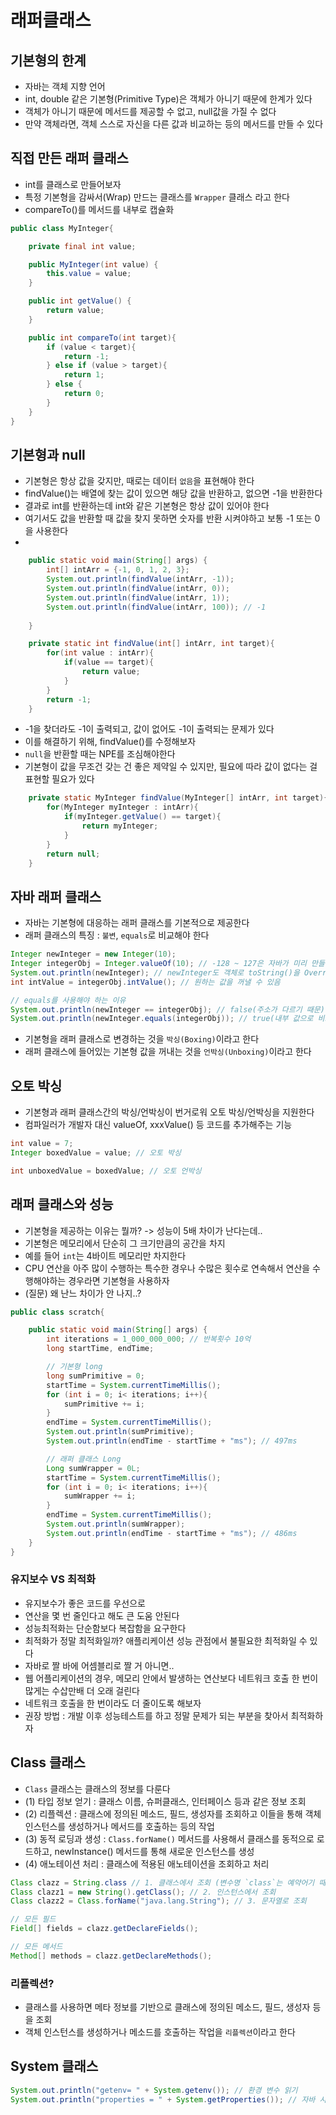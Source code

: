 # 래퍼클래스

## 기본형의 한계
- 자바는 객체 지향 언어
- int, double 같은 기본형(Primitive Type)은 객체가 아니기 때문에 한계가 있다
- 객체가 아니기 때문에 메서드를 제공할 수 없고, null값을 가질 수 없다
- 만약 객체라면, 객체 스스로 자신을 다른 값과 비교하는 등의 메서드를 만들 수 있다


## 직접 만든 래퍼 클래스
- int를 클래스로 만들어보자
- 특정 기본형을 감싸서(Wrap) 만드는 클래스를 `Wrapper` 클래스 라고 한다
- compareTo()를 메서드를 내부로 캡슐화

```java
public class MyInteger{

    private final int value;

    public MyInteger(int value) {
        this.value = value;
    }

    public int getValue() {
        return value;
    }

    public int compareTo(int target){
        if (value < target){
            return -1;
        } else if (value > target){
            return 1;
        } else {
            return 0;
        }
    }
}
```

## 기본형과 null
- 기본형은 항상 값을 갖지만, 때로는 데이터 `없음`을 표현해야 한다
- findValue()는 배열에 찾는 값이 있으면 해당 값을 반환하고, 없으면 -1을 반환한다
- 결과로 int를 반환하는데 int와 같은 기본형은 항상 값이 있어야 한다
- 여기서도 값을 반환할 때 값을 찾지 못하면 숫자를 반환 시켜야하고 보통 -1 또는 0을 사용한다
- 
```java
    public static void main(String[] args) {
        int[] intArr = {-1, 0, 1, 2, 3};
        System.out.println(findValue(intArr, -1));
        System.out.println(findValue(intArr, 0));
        System.out.println(findValue(intArr, 1));
        System.out.println(findValue(intArr, 100)); // -1
        
    }

    private static int findValue(int[] intArr, int target){
        for(int value : intArr){
            if(value == target){
                return value;
            }
        }
        return -1;
    }
```

- -1을 찾더라도 -1이 출력되고, 값이 없어도 -1이 출력되는 문제가 있다
- 이를 해결하기 위해, findValue()를 수정해보자
- `null`을 반환할 때는 NPE를 조심해야한다
- 기본형이 값을 무조건 갖는 건 좋은 제약일 수 있지만, 필요에 따라 값이 없다는 걸 표현할 필요가 있다
```java
    private static MyInteger findValue(MyInteger[] intArr, int target){
        for(MyInteger myInteger : intArr){
            if(myInteger.getValue() == target){
                return myInteger;
            }
        }
        return null;
    }
```

## 자바 래퍼 클래스
- 자바는 기본형에 대응하는 래퍼 클래스를 기본적으로 제공한다
- 래퍼 클래스의 특징 : `불변`, `equals`로 비교해야 한다
```java
Integer newInteger = new Integer(10);
Integer integerObj = Integer.valueOf(10); // -128 ~ 127은 자바가 미리 만들어놓은 걸 재사용하기 때문에 훨씬 효율적(마치 StringPool)
System.out.println(newInteger); // newInteger도 객체로 toString()을 Override하고 있기 때문에 출력됨
int intValue = integerObj.intValue(); // 원하는 값을 꺼낼 수 있음

// equals를 사용해야 하는 이유
System.out.println(newInteger == integerObj); // false(주소가 다르기 때문)
System.out.println(newInteger.equals(integerObj)); // true(내부 값으로 비교함)

```
- 기본형을 래퍼 클래스로 변경하는 것을 `박싱(Boxing)`이라고 한다
- 래퍼 클래스에 들어있는 기본형 값을 꺼내는 것을 `언박싱(Unboxing)`이라고 한다

## 오토 박싱
- 기본형과 래퍼 클래스간의 박싱/언박싱이 번거로워 오토 박싱/언박싱을 지원한다
- 컴파일러가 개발자 대신 valueOf, xxxValue() 등 코드를 추가해주는 기능
```java
int value = 7;
Integer boxedValue = value; // 오토 박싱

int unboxedValue = boxedValue; // 오토 언박싱
```

## 래퍼 클래스와 성능
- 기본형을 제공하는 이유는 뭘까? -> 성능이 5배 차이가 난다는데..
- 기본형은 메모리에서 단순히 그 크기만큼의 공간을 차지
- 예를 들어 `int`는 4바이트 메모리만 차지한다
- CPU 연산을 아주 많이 수행하는 특수한 경우나 수많은 횟수로 연속해서 연산을 수행해야하는 경우라면 기본형을 사용하자
- (질문) 왜 난느 차이가 안 나지..?
```java
public class scratch{

    public static void main(String[] args) {
        int iterations = 1_000_000_000; // 반복횟수 10억
        long startTime, endTime;

        // 기본형 long
        long sumPrimitive = 0;
        startTime = System.currentTimeMillis();
        for (int i = 0; i< iterations; i++){
            sumPrimitive += i;
        }
        endTime = System.currentTimeMillis();
        System.out.println(sumPrimitive);
        System.out.println(endTime - startTime + "ms"); // 497ms

        // 래퍼 클래스 Long
        Long sumWrapper = 0L;
        startTime = System.currentTimeMillis();
        for (int i = 0; i< iterations; i++){
            sumWrapper += i;
        }
        endTime = System.currentTimeMillis();
        System.out.println(sumWrapper);
        System.out.println(endTime - startTime + "ms"); // 486ms
    }
}
```

### 유지보수 VS 최적화
- 유지보수가 좋은 코드를 우선으로
- 연산을 몇 번 줄인다고 해도 큰 도움 안된다
- 성능최적화는 단순함보다 복잡함을 요구한다
- 최적화가 정말 최적화일까? 애플리케이션 성능 관점에서 불필요한 최적화일 수 있다
- 자바로 짤 바에 어셈블리로 짤 거 아니면..
- 웹 어플리케이션의 경우, 메모리 안에서 발생하는 연산보다 네트워크 호출 한 번이 많게는 수삽만배 더 오래 걸린다
- 네트워크 호출을 한 번이라도 더 줄이도록 해보자
- 권장 방법 : 개발 이후 성능테스트를 하고 정말 문제가 되는 부분을 찾아서 최적화하자

## Class 클래스
- `Class` 클래스는 클래스의 정보를 다룬다
- (1) 타입 정보 얻기 : 클래스 이름, 슈퍼클래스, 인터페이스 등과 같은 정보 조회
- (2) 리플렉션 : 클래스에 정의된 메소드, 필드, 생성자를 조회하고 이들을 통해 객체 인스턴스를 생성하거나 메서드를 호출하는 등의 작업
- (3) 동적 로딩과 생성 : `Class.forName()` 메서드를 사용해서 클래스를 동적으로 로드하고, newInstance() 메서드를 통해 새로운 인스턴스를 생성
- (4) 애노테이션 처리 : 클래스에 적용된 애노테이션을 조회하고 처리
```java
Class clazz = String.class // 1. 클래스에서 조회 (변수명 `class`는 예약어기 때문에 할수 없다)
Class clazz1 = new String().getClass(); // 2. 인스턴스에서 조회
Class clazz2 = Class.forName("java.lang.String"); // 3. 문자열로 조회

// 모든 필드 
Field[] fields = clazz.getDeclareFields();

// 모든 메서드
Method[] methods = clazz.getDeclareMethods();
```

### 리플렉션?
- 클래스를 사용하면 메타 정보를 기반으로 클래스에 정의된 메소드, 필드, 생성자 등을 조회
- 객체 인스턴스를 생성하거나 메소드를 호출하는 작업을 `리플렉션`이라고 한다

## System 클래스
```java
System.out.println("getenv= " + System.getenv()); // 환경 변수 읽기
System.out.println("properties = " + System.getProperties()); // 자바 시스템 속성
```
